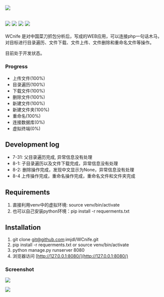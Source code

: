 ## ![](http://ovjdtotu0.bkt.clouddn.com/WCnifelogo.png?nocache2650=1533351196368)

## ![](https://img.shields.io/badge/WCnife-%E5%BC%80%E5%8F%91%E4%B8%AD-blue.svg?nocache2650=1533347576833) ![](https://img.shields.io/badge/author-elloit-yellow.svg?nocache2650=1533347614582) ![](https://img.shields.io/badge/progress-78%25-red.svg?nocache2650=1533347786458) ![](https://img.shields.io/badge/version-1.0.0_Alpha-black.svg?nocache2650=1533347920866)

WCnife 是对中国菜刀抓包分析后，写成的WEB应用，可以连接php一句话木马，对目标进行目录遍历、文件下载、文件上传、文件删除和重命名文件等操作。

目前处于开发状态。

### Progress

*   上传文件(100%)
*   目录遍历(100%)
*   下载文件(100%)
*   删除文件(100%)
*   新建文件(100%)
*   新建文件夹(100%)
*   重命名(100%)
*   连接数据库(0%)
*   虚拟终端(0%)

## Development log

*   7-31: 父目录遍历完成, 异常信息没有处理
*   8-1: 子目录遍历以及文件下载完成，异常信息没有处理
*   8-2: 删除操作完成，发现中文显示为None，异常信息没有处理
*   8-4 上传操作完成，重命名操作完成，重命名文件和文件夹完成

## Requirements

1.  直接利用venv中的虚拟环境: source venv/bin/activate
2.  也可以自己安装python环境：pip install -r requerments.txt

## Installation

1.  git clone git@github.com:imjdl/WCnife.git
2.  pip install -r requerments.txt or source venv/bin/activate
3.  python manage.py runserver 8080
4.  浏览器访问 [http://127.0.0.1:8080/](http://127.0.0.1:8080/)

### Screenshot

![](http://ovjdtotu0.bkt.clouddn.com/dmeo1.png?nocache2650=1533370659404)  

![](http://ovjdtotu0.bkt.clouddn.com/demo2.png?nocache2650=1533370684313)